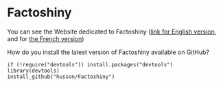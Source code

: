 # Factoshiny

You can see the Website dedicated to Factoshiny (<a href="http://factominer.free.fr/graphs/factoshiny.html">link for English version</a>, and for <a href="http://factominer.free.fr/graphs/factoshiny-fr.html">the French version</a>)


How do you install the latest version of Factoshiny available on GitHub?

```{r}
if (!require("devtools")) install.packages("devtools")
library(devtools)
install_github("husson/Factoshiny")
```
